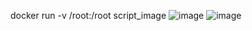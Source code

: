 docker run -v /root:/root script_image
![image](https://github.com/user-attachments/assets/f567574c-ebd8-4837-876b-688409dff894)
![image](https://github.com/user-attachments/assets/df7fc0e0-cf92-47f4-91ae-31a4b743217e)

